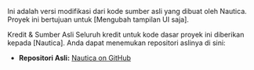 Ini adalah versi modifikasi dari kode sumber asli yang dibuat oleh Nautica. Proyek ini bertujuan untuk [Mengubah tampilan UI saja].

Kredit & Sumber Asli
Seluruh kredit untuk kode dasar proyek ini diberikan kepada [Nautica]. Anda dapat menemukan repositori aslinya di sini:

* **Repositori Asli:** [Nautica on GitHub](https://github.com/FoolVPN-ID/Nautica)
